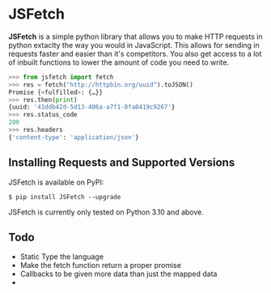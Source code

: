 # JSFetch

**JSFetch** is a simple python library that allows you to make HTTP requests in python extaclty the way you would in JavaScript. This allows for sending in requests faster and easier than it's competitors. You also get access to a lot of inbuilt functions to lower the amount of code you need to write.

```python
>>> from jsfetch import fetch
>>> res = fetch("http://httpbin.org/uuid").toJSON()
Promise {<fulfilled>: {…}}
>>> res.then(print)
{uuid: '41ddb42d-5d13-406a-a7f1-8fa0419c9267'}
>>> res.status_code
200
>>> res.headers
{'content-type': 'application/json'}
```

## Installing Requests and Supported Versions

JSFetch is available on PyPI:

```console
$ pip install JSFetch --upgrade
```

JSFetch is currently only tested on Python 3.10 and above.

## Todo

- Static Type the language
- Make the fetch function return a proper promise
- Callbacks to be given more data than just the mapped data
- 